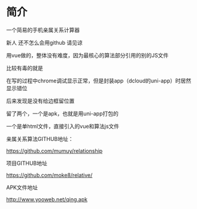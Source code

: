 # 简介
一个简易的手机亲属关系计算器

新人 还不怎么会用github 请见谅

用vue做的，整体没有难度，因为最核心的算法部分引用的别的JS文件

比较有毒的就是

在写的过程中chrome调试显示正常，但是封装app（dcloud的uni-app）时居然显示错位

后来发现是没有给边框留位置


留了两个，一个是apk，也就是用uni-app打包的

一个是单html文件，直接引入的vue和算法js文件

亲属关系算法GITHUB地址：

https://github.com/mumuy/relationship

项目GITHUB地址

https://github.com/moke8/relative/

APK文件地址

http://www.yooweb.net/qing.apk
